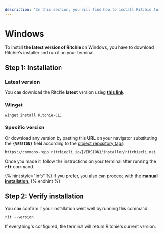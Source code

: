 ```yaml
---
description: 'In this section, you will find how to install Ritchie for Windows.'
---
```


# Windows

To install **the latest version of Ritchie** on Windows, you have to download Ritchie's installer and run it on your terminal. 

## Step 1: Installation

### **Latest version**

You can download the Ritchie **latest** version using [**this link**](https://commons-repo.ritchiecli.io/latest/ritchiecli.msi).

### Winget

```text
winget install Ritchie-CLI
```

### Specific version

Or download any version by pasting this **URL** on your navigator substituting the **`{VERSION}`** field according to the [project repository tags](https://github.com/ZupIT/ritchie-cli/tags):

```text
https://commons-repo.ritchiecli.io/{VERSION}/installer/ritchiecli.msi
```

Once you made it, follow the instructions on your terminal after running the **`rit`** command.

{% hint style="info" %}
If you prefer, you also can proceed with the[ **manual installation**.](manual-installation.md)
{% endhint %}

## Step 2: Verify installation 

You can confirm if your installation went well by running this command: 

```text
rit --version
```

If everything's configured, the terminal will return Ritchie's current version.  

